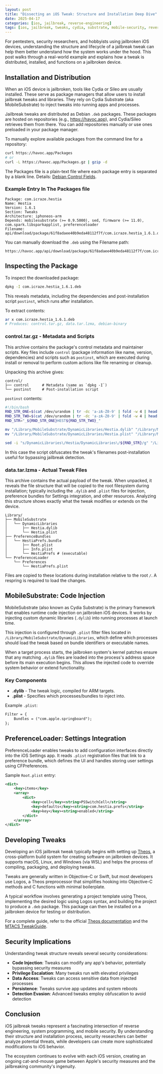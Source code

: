 ```yaml
---
layout: post
title: "Dissecting an iOS Tweak: Structure and Installation Deep Dive"
date: 2025-04-17
categories: [ios, jailbreak, reverse-engineering]
tags: [ios, jailbreak, tweaks, cydia, substrate, mobile-security, reverse-engineering]
---
```


For pentesters, security researchers, and hobbyists using jailbroken iOS devices, understanding the structure and lifecycle of a jailbreak tweak can help them better understand how the system works under the hood. This post walks through a real-world example and explains how a tweak is distributed, installed, and functions on a jailbroken device.

<!--more-->

## Installation and Distribution

When an iOS device is jailbroken, tools like Cydia or Sileo are usually installed. These serve as package managers that allow users to install jailbreak tweaks and libraries. They rely on Cydia Substrate (aka MobileSubstrate) to inject tweaks into running apps and processes.

Jailbreak tweaks are distributed as Debian `.deb` packages. These packages are hosted on repositories (e.g., https://havoc.app), and Cydia/Sileo retrieves them from there. You can add repositories manually or use ones preloaded in your package manager.

To manually explore available packages from the command line for a repository:

```bash
curl https://havoc.app/Packages
# or
curl -L https://havoc.app/Packages.gz | gzip -d
```

The Packages file is a plain-text file where each package entry is separated by a blank line. Details: [Debian Control Fields](https://www.debian.org/doc/debian-policy/ch-controlfields.html).

### Example Entry In The Packages file

```
Package: com.icraze.hestia
Name: Hestia
Version: 1.6.1
Section: Tweaks
Architecture: iphoneos-arm
Depends: mobilesubstrate (>= 0.9.5000), sed, firmware (>= 11.0), com.spark.libsparkapplist, preferenceloader
Filename: api/download/package/61f8adaee40b9eda48112f7f/com.icraze.hestia_1.6.1.deb
```

You can manually download the `.deb` using the Filename path:

```
https://havoc.app/api/download/package/61f8adaee40b9eda48112f7f/com.icraze.hestia_1.6.1.deb
```

## Inspecting the Package

To inspect the downloaded package:

```bash
dpkg -I com.icraze.hestia_1.6.1.deb
```

This reveals metadata, including the dependencies and post-installation script `postinst`, which runs after installation.

To extract contents:

```bash
ar x com.icraze.hestia_1.6.1.deb
# Produces: control.tar.gz, data.tar.lzma, debian-binary
```

### control.tar.gz - Metadata and Scripts

This archive contains the package's control metadata and maintainer scripts. Key files include `control` (package information like name, version, dependencies) and scripts such as `postinst`, which are executed during install or removal to perform custom actions like file renaming or cleanup.

Unpacking this archive gives:

```
control/
├── control      # Metadata (same as `dpkg -I`)
└── postinst     # Post-installation script
```

`postinst` contents:

```bash
#!/bin/bash
RND_STR_ONE=$(cat /dev/urandom | tr -dc 'a-zA-Z0-9' | fold -w 4 | head -n 1)
RND_STR_TWO=$(cat /dev/urandom | tr -dc 'a-zA-Z0-9' | fold -w 4 | head -n 1)
RND_STR="_${RND_STR_ONE}HEST${RND_STR_TWO}_"

mv "/Library/MobileSubstrate/DynamicLibraries/Hestia.dylib" "/Library/MobileSubstrate/DynamicLibraries/${RND_STR}.dylib"
mv "/Library/MobileSubstrate/DynamicLibraries/Hestia.plist" "/Library/MobileSubstrate/DynamicLibraries/${RND_STR}.plist"

sed -i "s/DynamicLibraries\/Hestia/DynamicLibraries\/${RND_STR}/g" "/Library/dpkg/info/com.icraze.hestia.list"
```

In this case the script obfuscates the tweak's filenames post-installation useful for bypassing jailbreak detection.

### data.tar.lzma - Actual Tweak Files

This archive contains the actual payload of the tweak. When unpacked, it reveals the file structure that will be copied to the root filesystem during installation; typically including the `.dylib` and `.plist` files for injection, preference bundles for Settings integration, and other resources. Analyzing this structure shows exactly what the tweak modifies or extends on the device.

```
Library/
├── MobileSubstrate
│   └── DynamicLibraries
│       ├── Hestia.dylib
│       └── Hestia.plist
├── PreferenceBundles
│   └── HestiaPrefs.bundle
│       ├── Root.plist
│       ├── Info.plist
│       └── HestiaPrefs # (executable)
└── PreferenceLoader
    └── Preferences
        └── HestiaPrefs.plist
```

Files are copied to these locations during installation relative to the root `/`. A respring is required to load the changes.

## MobileSubstrate: Code Injection

MobileSubstrate (also known as Cydia Substrate) is the primary framework that enables runtime code injection on jailbroken iOS devices. It works by injecting custom dynamic libraries (`.dylib`) into running processes at launch time.

This injection is configured through `.plist` filter files located in `/Library/MobileSubstrate/DynamicLibraries`, which define which processes should load the tweak based on bundle identifiers or executable names.

When a target process starts, the jailbroken system's kernel patches ensure that any matching `.dylib` files are loaded into the process's address space before its main execution begins. This allows the injected code to override system behavior or extend functionality.

### Key Components

- **.dylib** - The tweak logic, compiled for ARM targets.
- **.plist** - Specifies which processes/bundles to inject into.

Example `.plist`:

```xml
Filter = {
    Bundles = ("com.apple.springboard");
};
```

## PreferenceLoader: Settings Integration

PreferenceLoader enables tweaks to add configuration interfaces directly into the iOS Settings app. It reads `.plist` registration files that link to a preference bundle, which defines the UI and handles storing user settings using CFPreferences.

Sample `Root.plist` entry:

```xml
<dict>
    <key>items</key>
    <array>
        <dict>
            <key>cell</key><string>PSSwitchCell</string>
            <key>defaults</key><string>com.hestia.prefs</string>
            <key>key</key><string>enabled</string>
        </dict>
    </array>
</dict>
```

## Developing Tweaks

Developing an iOS jailbreak tweak typically begins with setting up [Theos](https://theos.dev/), a cross-platform build system for creating software on jailbroken devices. It supports macOS, Linux, and Windows (via WSL) and helps the process of compiling, packaging, and deploying tweaks.

Tweaks are generally written in Objective-C or Swift, but most developers use Logos, a Theos preprocessor that simplifies hooking into Objective-C methods and C functions with minimal boilerplate.

A typical workflow involves generating a project template using Theos, implementing the desired logic using Logos syntax, and building the project to produce a `.deb` package. This package can then be installed on a jailbroken device for testing or distribution.

For a complete guide, refer to the official [Theos documentation](https://theos.dev/docs/) and the [MTACS TweakGuide](https://github.com/AeonLucid/MTAC).

## Security Implications

Understanding tweak structure reveals several security considerations:

- **Code Injection**: Tweaks can modify any app's behavior, potentially bypassing security measures
- **Privilege Escalation**: Many tweaks run with elevated privileges
- **Data Access**: Tweaks can access sensitive data from injected processes
- **Persistence**: Tweaks survive app updates and system reboots
- **Detection Evasion**: Advanced tweaks employ obfuscation to avoid detection

## Conclusion

iOS jailbreak tweaks represent a fascinating intersection of reverse engineering, system programming, and mobile security. By understanding their structure and installation process, security researchers can better analyze potential threats, while developers can create more sophisticated modifications to iOS behavior.

The ecosystem continues to evolve with each iOS version, creating an ongoing cat-and-mouse game between Apple's security measures and the jailbreaking community's ingenuity.